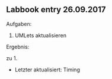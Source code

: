 ## Labbook entry 26.09.2017


Aufgaben:

1. UMLets aktualisieren



Ergebnis:

zu 1.

* Letzter aktualisiert: Timing